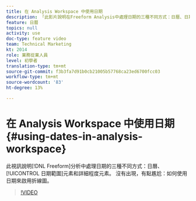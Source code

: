 ```yaml
---
title: 在 Analysis Workspace 中使用日期
description: 「此影片說明在Freeform Analysis中處理日期的三種不同方式：日曆、日期範圍元素和詳細程度元素。 沒有出現，有點尷尬：如何使用日期來啟用折線圖。 "
feature: 日曆
topics: null
activity: use
doc-type: feature video
team: Technical Marketing
kt: 2014
role: 業務從業人員
level: 初學者
translation-type: tm+mt
source-git-commit: f3b3fa7d91b0cb21005b57768ca23ed6700fcc03
workflow-type: tm+mt
source-wordcount: '83'
ht-degree: 13%

---
```



# 在 Analysis Workspace 中使用日期 {#using-dates-in-analysis-workspace}

此視訊說明[!DNL Freeform]分析中處理日期的三種不同方式：日曆、[!UICONTROL 日期範圍]元素和詳細程度元素。 沒有出現，有點尷尬：如何使用日期來啟用折線圖。

>[!VIDEO](https://video.tv.adobe.com/v/24136/?quality=12)
